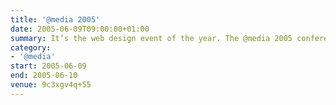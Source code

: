 ```yaml
---
title: '@​media 2005'
date: 2005-06-09T09:00:00+01:00
summary: It’s the web design event of the year. The @media 2005 conference brings together the biggest names from around the world to talk about the hottest topics in web design – web standards and accessibility.
category:
- '@​media'
start: 2005-06-09
end: 2005-06-10
venue: 9c3xgv4q+55
---
```

